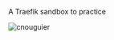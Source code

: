 A Traefik sandbox to practice

<img align="center" src="https://github-readme-stats.vercel.app/api?username=claustres&show_icons=true&locale=en" alt="cnouguier" />
